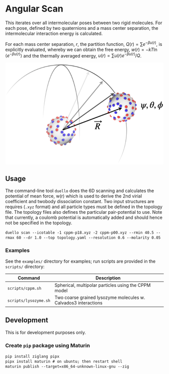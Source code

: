 # Angular Scan

This iterates over all intermolecular poses between two rigid molecules.
For each pose, defined by two quaternions and a mass center separation, the
intermolecular interaction energy is calculated.

For each mass center separation, _r_, the partition function,
$Q(r) = \sum e^{-\beta u(r)}$, is explicitly
evaluated, whereby we can obtain the free energy, $w(r) = -kT \ln \langle e^{-\beta u(r)} \rangle$ and
the thermally averaged energy, $u(r) = \sum u(r)e^{-\beta u(r)} / Q$.

![Angular Scan](assets/illustration.png)

## Usage

The command-line tool `duello` does the 6D scanning and calculates
the potential of mean force, w(r) which
is used to derive the 2nd virial coefficient and twobody dissociation constant.
Two input structures are requires (`.xyz` format) and all particle types must
be defined in the topology file.
The topology files also defines the particular pair-potential to use.
Note that currently, a coulomb potential is automatically added and should
hence not be specified in the topology.

```console
duello scan --icotable -1 cppm-p18.xyz -2 cppm-p00.xyz --rmin 40.5 --rmax 60 --dr 1.0 --top topology.yaml --resolution 0.6 --molarity 0.05
```

### Examples

See the `examples/` directory for examples; run scripts are provided in the
`scripts/` directory:

Command               | Description
--------------------- | ------------------------------------------------------------
`scripts/cppm.sh`     | Spherical, multipolar particles using the CPPM model
`scripts/lysozyme.sh` | Two coarse grained lysozyme molecules w. Calvados3 interactions

## Development

This is for development purposes only.

### Create `pip` package using Maturin

```console
pip install ziglang pipx
pipx install maturin # on ubuntu; then restart shell
maturin publish --target=x86_64-unknown-linux-gnu --zig
```
